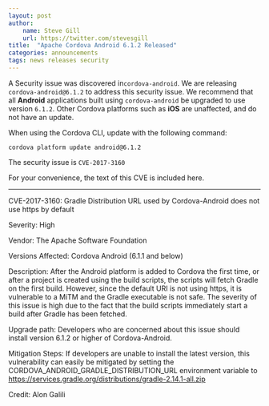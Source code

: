 ```yaml
---
layout: post
author:
    name: Steve Gill
    url: https://twitter.com/stevesgill
title:  "Apache Cordova Android 6.1.2 Released"
categories: announcements
tags: news releases security
---
```


A Security issue was discovered in`cordova-android`. We are releasing `cordova-android@6.1.2` to address this security issue. We recommend that all **Android** applications built using `cordova-android` be upgraded to use version `6.1.2`. Other Cordova platforms such as **iOS** are unaffected, and do not have an update.

When using the Cordova CLI, update with the following command:

    cordova platform update android@6.1.2

The security issue is `CVE-2017-3160`

For your convenience, the text of this CVE is included here.

<!--more-->

____

CVE-2017-3160: Gradle Distribution URL used by Cordova-Android does not use https by default

Severity: 
High

Vendor: 
The Apache Software Foundation

Versions Affected:
Cordova Android (6.1.1 and below)

Description:
After the Android platform is added to Cordova the first time, or after a project is created using the build scripts, the scripts will fetch Gradle on the first build.  However, since the default URI is not using https, it is vulnerable to a MiTM and the Gradle executable is not safe.  The severity of this issue is high due to the fact that the build scripts immediately start a build after Gradle has been fetched.

Upgrade path:
Developers who are concerned about this issue should install version 6.1.2 or higher of Cordova-Android.

Mitigation Steps:
If developers are unable to install the latest version, this vulnerability can easily be mitigated by setting the CORDOVA_ANDROID_GRADLE_DISTRIBUTION_URL environment variable to https://services.gradle.org/distributions/gradle-2.14.1-all.zip

Credit:
Alon Galili
